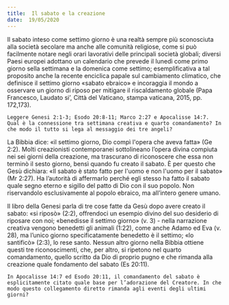 ```yaml
---
title:  Il sabato e la creazione
date:  19/05/2020
---
```


Il sabato inteso come settimo giorno è una realtà sempre più sconosciuta alla società secolare ma anche alle comunità religiose, come si può facilmente notare negli orari lavorativi delle principali società globali; diversi Paesi europei adottano un calendario che prevede il lunedì come primo giorno sella settimana e la domenica come settimo; esemplificativa a tal proposito anche la recente enciclica papale sul cambiamento climatico, che definisce il settimo giorno «sabato ebraico» e incoraggia il mondo a osservare un giorno di riposo per mitigare il riscaldamento globale (Papa Francesco, Laudato si’, Città del Vaticano, stampa vaticana, 2015, pp. 172,173).

`Leggere Genesi 2:1-3; Esodo 20:8-11; Marco 2:27 e Apocalisse 14:7. Qual è la connessione tra settimana creativa e quarto comandamento? In che modo il tutto si lega al messaggio dei tre angeli?`

La Bibbia dice: «il settimo giorno, Dio compì l'opera che aveva fatta» (Ge 2:2). Molti creazionisti contemporanei sottolineano l’opera divina compiuta nei sei giorni della creazione, ma trascurano di riconoscere che essa non terminò il sesto giorno, bensì quando fu creato il sabato. È per questo che Gesù dichiara: «Il sabato è stato fatto per l'uomo e non l'uomo per il sabato» (Mr 2:27). Ha l’autorità di affermarlo perché egli stesso ha fatto il sabato quale segno eterno e sigillo del patto di Dio con il suo popolo. Non riservandolo esclusivamente al popolo ebraico, ma all’intero genere umano.

Il libro della Genesi parla di tre cose fatte da Gesù dopo avere creato il sabato: «si riposò» (2:2), offrendoci un esempio divino del suo desiderio di riposare con noi; «benedisse il settimo giorno» (v. 3) - nella narrazione creativa vengono benedetti gli animali (1:22), come anche Adamo ed Eva (v. 28), ma l’unico giorno specificatamente benedetto è il settimo; «lo santificò» (2:3), lo rese santo. Nessun altro giorno nella Bibbia ottiene questi tre riconoscimenti, che, per altro, si ripetono nel quarto comandamento, quello scritto da Dio di proprio pugno e che rimanda alla creazione quale fondamento del sabato (Es 20:11).

`In Apocalisse 14:7 ed Esodo 20:11, il comandamento del sabato è esplicitamente citato quale base per l’adorazione del Creatore. In che modo questo collegamento diretto rimanda agli eventi degli ultimi giorni?`